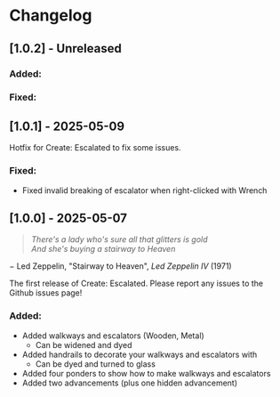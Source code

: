 # Changelog

## [1.0.2] - Unreleased

### Added:

### Fixed:

## [1.0.1] - 2025-05-09

Hotfix for Create: Escalated to fix some issues.

### Fixed:
- Fixed invalid breaking of escalator when right-clicked with Wrench

## [1.0.0] - 2025-05-07

> _There's a lady who's sure all that glitters is gold_ \
> _And she's buying a stairway to Heaven_

&minus; Led Zeppelin, "Stairway to Heaven", _Led Zeppelin IV_ (1971)

The first release of Create: Escalated. Please report any issues to the Github issues page!

### Added:
- Added walkways and escalators (Wooden, Metal)
  - Can be widened and dyed 
- Added handrails to decorate your walkways and escalators with
  - Can be dyed and turned to glass 
- Added four ponders to show how to make walkways and escalators
- Added two advancements (plus one hidden advancement)